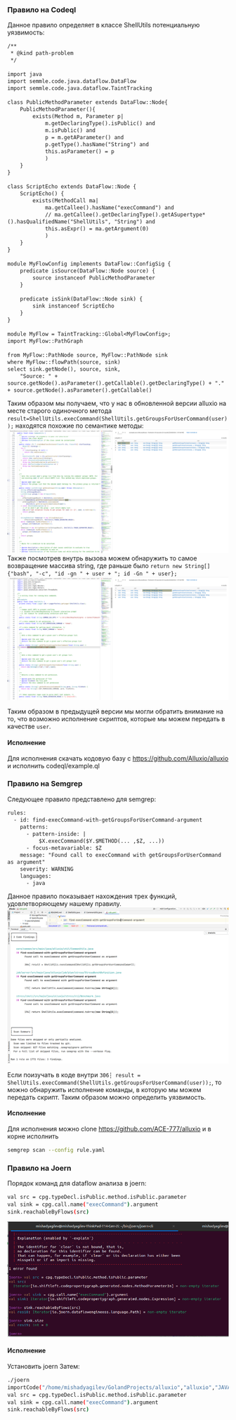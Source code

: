 ### Правило на Codeql
Данное правило определяет в классе ShellUtils потенциальную уязвимость:

```
/**
 * @kind path-problem
 */

import java
import semmle.code.java.dataflow.DataFlow
import semmle.code.java.dataflow.TaintTracking 

class PublicMethodParameter extends DataFlow::Node{
    PublicMethodParameter(){
        exists(Method m, Parameter p|
            m.getDeclaringType().isPublic() and 
            m.isPublic() and 
            p = m.getAParameter() and
            p.getType().hasName("String") and
            this.asParameter() = p
            )
    }
}

class ScriptEcho extends DataFlow::Node {
    ScriptEcho() {
        exists(MethodCall ma|
            ma.getCallee().hasName("execCommand") and
            // ma.getCallee().getDeclaringType().getASupertype*().hasQualifiedName("ShellUtils", "String") and
            this.asExpr() = ma.getArgument(0)
            )
    }
}

module MyFlowConfig implements DataFlow::ConfigSig {
    predicate isSource(DataFlow::Node source) {
        source instanceof PublicMethodParameter
    }

    predicate isSink(DataFlow::Node sink) {
        sink instanceof ScriptEcho
    }
}

module MyFlow = TaintTracking::Global<MyFlowConfig>;
import MyFlow::PathGraph

from MyFlow::PathNode source, MyFlow::PathNode sink
where MyFlow::flowPath(source, sink)
select sink.getNode(), source, sink,
    "Source: " + source.getNode().asParameter().getCallable().getDeclaringType() + "." + source.getNode().asParameter().getCallable()
```

Таким образом мы получаем, что у нас в обновленной версии alluxio на месте старого одиночного метода
`result=ShellUtils.execCommand(ShellUtils.getGroupsForUserCommand(user));`
находятся похожие по семантике методы:
![img.png](img.png)
Также посмотрев внутрь вызова можем обнаружить то самое возвращение массива string, где раньше было
`return new String[] {"bash", "-c", "id -gn " + user + "; id -Gn " + user};`
![img_1.png](img_1.png)

Таким образом в предыдущей версии мы могли обратить внимание на то, что возможно исполнение скриптов,
которые мы можем передать в качестве `user`.

#### Исполнение
Для исполнения скачать кодовую базу с https://github.com/Alluxio/alluxio и исполнить codeql/example.ql 

### Правило на Semgrep
Следующее правило представлено для semgrep:
```
rules:
  - id: find-execCommand-with-getGroupsForUserCommand-argument
    patterns:
      - pattern-inside: |
          $X.execCommand($Y.$METHOD(... ,$Z, ...))
      - focus-metavariable: $Z
    message: "Found call to execCommand with getGroupsForUserCommand as argument"
    severity: WARNING
    languages:
      - java
```

Данное правило показывает нахождения трех функций, удовлетворяющему нашему правилу.
![img_2.png](img_2.png)

Если поизучать в коде внутри `306┆ result = ShellUtils.execCommand(ShellUtils.getGroupsForUserCommand(user));`, то можно
обнаружить исполнение команды, в которую мы можем передать скрипт. Таким образом можно определить уязвимость.

#### Исполнение
Для исполнения можно clone https://github.com/ACE-777/alluxio и в корне исполнить 
```bash
semgrep scan --config rule.yaml
```

### Правило на Joern
Порядок команд для dataflow анализа в joern:
```bash
val src = cpg.typeDecl.isPublic.method.isPublic.parameter
val sink = cpg.call.name("execCommand").argument
sink.reachableByFlows(src)
```
![img_3.png](img_3.png)

#### Исполнение
Установить joern
Затем:
```bash
./joern
importCode("/home/mishadyagilev/GolandProjects/alluxio","alluxio","JAVASRC")
val src = cpg.typeDecl.isPublic.method.isPublic.parameter
val sink = cpg.call.name("execCommand").argument
sink.reachableByFlows(src)
```